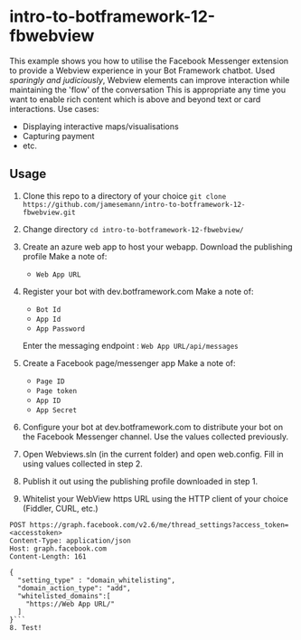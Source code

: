 # intro-to-botframework-12-fbwebview
This example shows you how to utilise the Facebook Messenger extension to provide a Webview experience in your Bot Framework chatbot.
Used *sparingly and judiciously*, Webview elements can improve interaction while maintaining the 'flow' of the conversation
This is appropriate any time you want to enable rich content which is above and beyond text or card interactions. 
Use cases:
- Displaying interactive maps/visualisations
- Capturing payment
- etc.

## Usage
1. Clone this repo to a directory of your choice `git clone https://github.com/jamesemann/intro-to-botframework-12-fbwebview.git`
2. Change directory `cd intro-to-botframework-12-fbwebview/`
3. Create an azure web app to host your webapp.  Download the publishing profile
	Make a note of:
	- `Web App URL`	
4. Register your bot with dev.botframework.com
   Make a note of:
	- `Bot Id`
	- `App Id`
	- `App Password`
	
	Enter the messaging endpoint : `Web App URL/api/messages`
4. Create a Facebook page/messenger app
   Make a note of:
	- `Page ID`
	- `Page token`
	- `App ID`
	- `App Secret`
5. Configure your bot at dev.botframework.com to distribute your bot on the Facebook Messenger channel.  Use the values collected previously.
6. Open Webviews.sln (in the current folder) and open web.config.  Fill in using values collected in step 2.
7. Publish it out using the publishing profile downloaded in step 1.
8. Whitelist your WebView https URL using the HTTP client of your choice (Fiddler, CURL, etc.)
```
POST https://graph.facebook.com/v2.6/me/thread_settings?access_token=<accesstoken>
Content-Type: application/json
Host: graph.facebook.com
Content-Length: 161

{
  "setting_type" : "domain_whitelisting",
  "domain_action_type": "add",
  "whitelisted_domains":[
    "https://Web App URL/"
  ]
}```
8. Test!